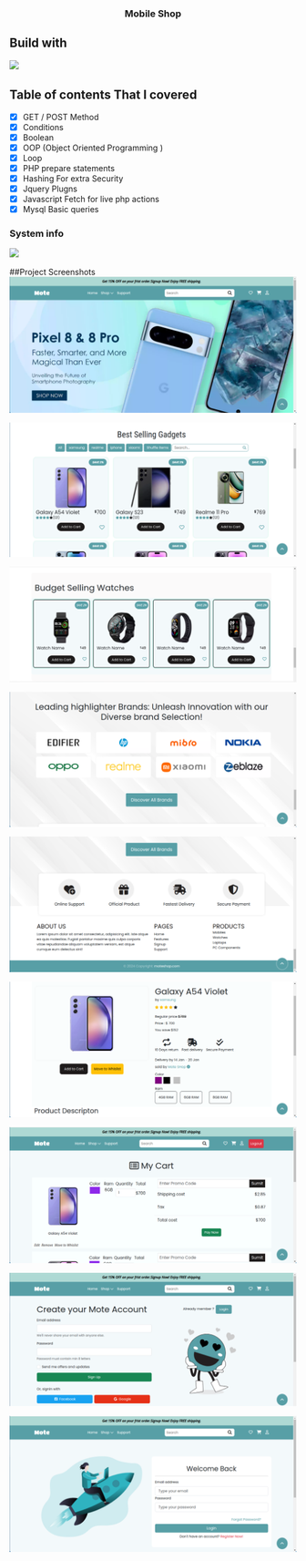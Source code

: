 <h3 align="center">Mobile Shop</h3>

##  Build with
<p align="left">
  <a href="https://skillicons.dev">
    <img src="https://skillicons.dev/icons?i=html,css,bootstrap,jquery,php" />
  </a>
</p>

## Table of contents That I covered

- [x] GET / POST Method
- [x] Conditions
- [x] Boolean
- [x] OOP (Object Oriented Programming )
- [x] Loop
- [x] PHP prepare statements
- [x] Hashing For extra Security
- [x] Jquery Plugns
- [x] Javascript Fetch for live php actions
- [x] Mysql Basic queries  

### System info 
<p align="left">
  <a href="https://skillicons.dev">
    <img src="https://skillicons.dev/icons?i=linux,neovim" />
  </a>
</p>


##Project Screenshots
![Page 1](https://github.com/tonmoy998/Mobile-Shop/blob/main/screenshots/page1.png)

![Page 2](https://github.com/tonmoy998/Mobile-Shop/blob/main/screenshots/page2.png)

![Page 3](https://github.com/tonmoy998/Mobile-Shop/blob/main/screenshots/page3.png)

![Page 4](https://github.com/tonmoy998/Mobile-Shop/blob/main/screenshots/page4.png)

![Page 5](https://github.com/tonmoy998/Mobile-Shop/blob/main/screenshots/page5.png)

![Product](https://github.com/tonmoy998/Mobile-Shop/blob/main/screenshots/product.png)

![Cart](https://github.com/tonmoy998/Mobile-Shop/blob/main/screenshots/cart.png)

![Signup](https://github.com/tonmoy998/Mobile-Shop/blob/main/screenshots/signup.png)

![Login](https://github.com/tonmoy998/Mobile-Shop/blob/main/screenshots/login.png)
